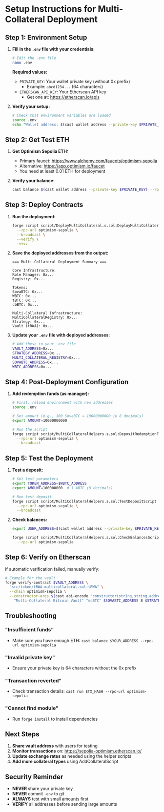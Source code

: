 # Setup Instructions for Multi-Collateral Deployment

## Step 1: Environment Setup

1. **Fill in the `.env` file with your credentials:**

   ```bash
   # Edit the .env file
   nano .env
   ```

   **Required values:**
   - `PRIVATE_KEY`: Your wallet private key (without 0x prefix)
     - Example: `abcd1234...` (64 characters)
   - `ETHERSCAN_API_KEY`: Your Etherscan API key
     - Get one at: https://etherscan.io/apis

2. **Verify your setup:**
   ```bash
   # Check that environment variables are loaded
   source .env
   echo "Wallet address: $(cast wallet address --private-key $PRIVATE_KEY)"
   ```

## Step 2: Get Test ETH

1. **Get Optimism Sepolia ETH:**
   - Primary faucet: https://www.alchemy.com/faucets/optimism-sepolia
   - Alternative: https://app.optimism.io/faucet
   - You need at least 0.01 ETH for deployment

2. **Verify your balance:**
   ```bash
   cast balance $(cast wallet address --private-key $PRIVATE_KEY) --rpc-url optimism-sepolia
   ```

## Step 3: Deploy Contracts

1. **Run the deployment:**
   ```bash
   forge script script/DeployMultiCollateral.s.sol:DeployMultiCollateralScript \
     --rpc-url optimism-sepolia \
     --broadcast \
     --verify \
     -vvvv
   ```

2. **Save the deployed addresses from the output:**
   ```
   === Multi-Collateral Deployment Summary ===
   
   Core Infrastructure:
   Role Manager: 0x...
   Registry: 0x...
   
   Tokens:
   SovaBTC: 0x...
   WBTC: 0x...
   tBTC: 0x...
   cbBTC: 0x...
   
   Multi-Collateral Infrastructure:
   MultiCollateralRegistry: 0x...
   Strategy: 0x...
   Vault (tRWA): 0x...
   ```

3. **Update your `.env` file with deployed addresses:**
   ```bash
   # Add these to your .env file
   VAULT_ADDRESS=0x...
   STRATEGY_ADDRESS=0x...
   MULTI_COLLATERAL_REGISTRY=0x...
   SOVABTC_ADDRESS=0x...
   WBTC_ADDRESS=0x...
   ```

## Step 4: Post-Deployment Configuration

1. **Add redemption funds (as manager):**
   ```bash
   # First, reload environment with new addresses
   source .env
   
   # Set amount (e.g., 100 SovaBTC = 10000000000 in 8 decimals)
   export AMOUNT=10000000000
   
   # Run the script
   forge script script/MultiCollateralHelpers.s.sol:DepositRedemptionFundsScript \
     --rpc-url optimism-sepolia \
     --broadcast
   ```

## Step 5: Test the Deployment

1. **Test a deposit:**
   ```bash
   # Set test parameters
   export TOKEN_ADDRESS=$WBTC_ADDRESS
   export AMOUNT=100000000  # 1 WBTC (8 decimals)
   
   # Run test deposit
   forge script script/MultiCollateralHelpers.s.sol:TestDepositScript \
     --rpc-url optimism-sepolia \
     --broadcast
   ```

2. **Check balances:**
   ```bash
   export USER_ADDRESS=$(cast wallet address --private-key $PRIVATE_KEY)
   
   forge script script/MultiCollateralHelpers.s.sol:CheckBalancesScript \
     --rpc-url optimism-sepolia
   ```

## Step 6: Verify on Etherscan

If automatic verification failed, manually verify:

```bash
# Example for the vault
forge verify-contract $VAULT_ADDRESS \
  "src/token/tRWA-multicollateral.sol:tRWA" \
  --chain optimism-sepolia \
  --constructor-args $(cast abi-encode "constructor(string,string,address,uint8,address,address)" \
    "Multi-Collateral Bitcoin Vault" "mcBTC" $SOVABTC_ADDRESS 8 $STRATEGY_ADDRESS $SOVABTC_ADDRESS)
```

## Troubleshooting

### "Insufficient funds"
- Make sure you have enough ETH: `cast balance $YOUR_ADDRESS --rpc-url optimism-sepolia`

### "Invalid private key"
- Ensure your private key is 64 characters without the 0x prefix

### "Transaction reverted"
- Check transaction details: `cast run $TX_HASH --rpc-url optimism-sepolia`

### "Cannot find module"
- Run `forge install` to install dependencies

## Next Steps

1. **Share vault address** with users for testing
2. **Monitor transactions** on: https://sepolia-optimism.etherscan.io/
3. **Update exchange rates** as needed using the helper scripts
4. **Add more collateral types** using AddCollateralScript

## Security Reminder

- **NEVER** share your private key
- **NEVER** commit `.env` to git
- **ALWAYS** test with small amounts first
- **VERIFY** all addresses before sending large amounts